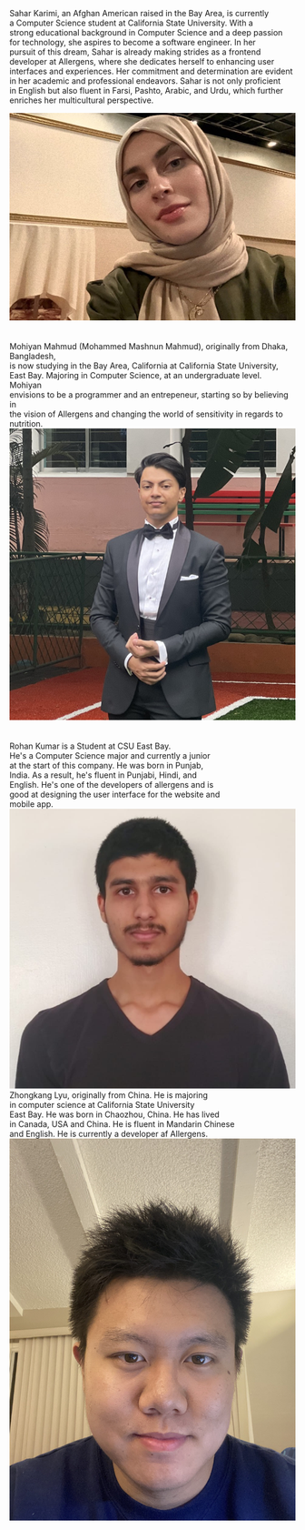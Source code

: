 <br>
<br>
<br>
Sahar Karimi, an Afghan American raised in the Bay Area, is currently
<br>
a Computer Science student at California State University. With a 
<br>
strong educational background in Computer Science and a deep passion 
<br>
for technology, she aspires to become a software engineer. In her
<br>
pursuit of this dream, Sahar is already making strides as a frontend 
<br>
developer at Allergens, where she dedicates herself to enhancing user 
<br>
interfaces and experiences. Her commitment and determination are evident
<br>
in her academic and professional endeavors. Sahar is not only proficient 
<br>
in English but also fluent in Farsi, Pashto, Arabic, and Urdu, which further 
<br>
enriches her multicultural perspective.

![](Images/SaharKarimi.jpg) <br><br><br>
Mohiyan Mahmud (Mohammed Mashnun Mahmud), originally from Dhaka, Bangladesh, <br>
is now studying in the Bay Area, California at California State University, <br>
East Bay. Majoring in Computer Science, at an undergraduate level. Mohiyan <br>
envisions to be a programmer and an entrepeneur, starting so by believing in<br>
the vision of Allergens and changing the world of sensitivity in regards to nutrition. <br>
![](Images/Mohiyan.jpeg) <br><br><br>
Rohan Kumar is a Student at CSU East Bay. <br>
He's a Computer Science major and currently a junior <br>
at the start of this company. He was born in Punjab, <br>
India. As a result, he's fluent in Punjabi, Hindi, and <br>
English. He's one of the developers of allergens and is <br>
good at designing the user interface for the website and <br>
mobile app. <br>
![](Images/RohanKumar.JPG)
Zhongkang Lyu, originally from China. He is majoring <br>
in computer science at California State University <br>
East Bay. He was born in Chaozhou, China. He has lived <br>
in Canada, USA and China. He is fluent in Mandarin Chinese <br>
and English. He is currently a developer af Allergens. <br>
![](Images/ZhongkangLyu.JPG)

